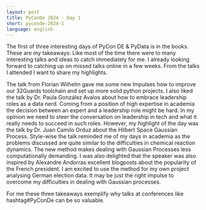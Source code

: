 ```yaml
---
layout: post
title: PyConDe 2024 - Day 1
short: pyconde-2024-1
language: english
---
```


The first of three interesting days of PyCon DE & PyData is in the books. These are my takeaways:
Like most of the time there were to many interesting talks and ideas to catch immediately for me. I already looking forward to catching up on missed talks online in a few weeks. From the talks I attended I want to share my highlights.


The talk from Florian Wilhelm gave me some new Impulses how to improve our 32Guards toolchain and set up more solid python projects.
I also liked the talk by Dr. Paula González Avalos about how to embrace leadership roles as a data nerd. Coming from a position of high expertise in academia the decision between an expert and a leadership role might be hard. In my opinion we need to steer the conversation on leadership in tech and what it really needs to succeed in such roles.
However, my highlight of the day was the talk by Dr. Juan Camilo Orduz about the Hilbert Space Gaussian Process. Style-wise the talk reminded me of my days in academia as the problems discussed are quite similar to the difficulties in chemical reaction dynamics. The new method makes dealing with Gaussian Processes less computationally demanding. I was also delighted that the speaker was also inspired by Alexandre Andorras excellent blogposts about the popularity of the French president. I am excited to use the method for my own project analysing German election data. It may be just the right impulse to overcome my difficulties in dealing with Gaussian processes.

For me these three takeaways exemplify why talks at conferences like hashtag#PyConDe can be so valuable.